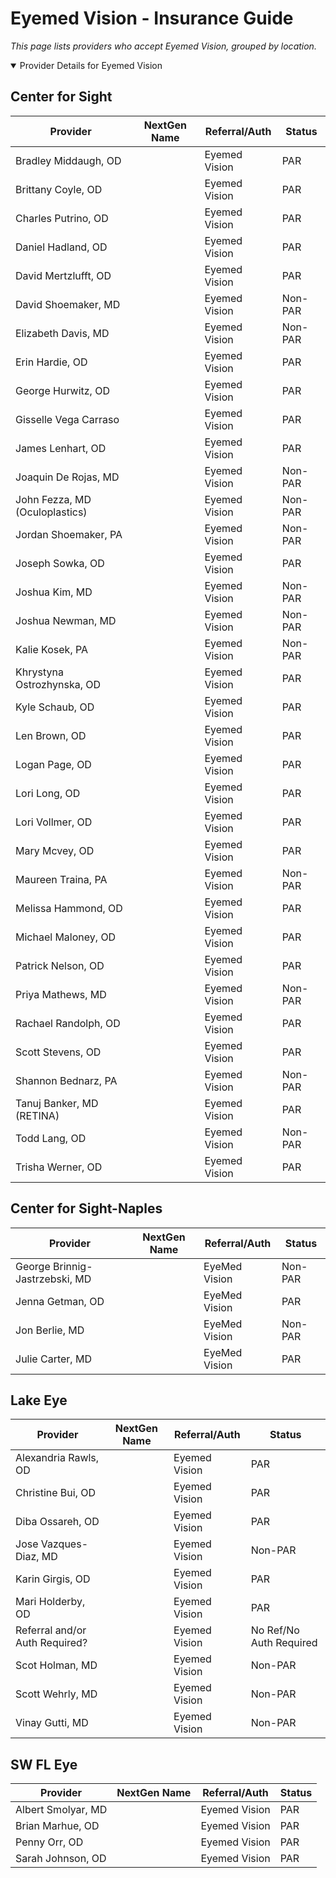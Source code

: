 # Eyemed Vision - Insurance Guide

*This page lists providers who accept Eyemed Vision, grouped by location.*

<details open><summary>Provider Details for Eyemed Vision</summary>

## Center for Sight

| Provider | NextGen Name | Referral/Auth | Status |
|----------|-------------|--------------|--------|
| Bradley Middaugh, OD |  | Eyemed Vision | PAR |
| Brittany Coyle, OD |  | Eyemed Vision | PAR |
| Charles Putrino, OD |  | Eyemed Vision | PAR |
| Daniel Hadland, OD |  | Eyemed Vision | PAR |
| David Mertzlufft, OD |  | Eyemed Vision | PAR |
| David Shoemaker, MD |  | Eyemed Vision | Non-PAR |
| Elizabeth Davis, MD |  | Eyemed Vision | Non-PAR |
| Erin Hardie, OD |  | Eyemed Vision | PAR |
| George Hurwitz, OD |  | Eyemed Vision | PAR |
| Gisselle Vega Carraso |  | Eyemed Vision | PAR |
| James Lenhart, OD |  | Eyemed Vision | PAR |
| Joaquin De Rojas, MD |  | Eyemed Vision | Non-PAR |
| John Fezza, MD (Oculoplastics) |  | Eyemed Vision | Non-PAR |
| Jordan Shoemaker, PA |  | Eyemed Vision | Non-PAR |
| Joseph Sowka, OD |  | Eyemed Vision | PAR |
| Joshua Kim, MD |  | Eyemed Vision | Non-PAR |
| Joshua Newman, MD |  | Eyemed Vision | Non-PAR |
| Kalie Kosek, PA |  | Eyemed Vision | Non-PAR |
| Khrystyna Ostrozhynska, OD |  | Eyemed Vision | PAR |
| Kyle Schaub, OD |  | Eyemed Vision | PAR |
| Len Brown, OD |  | Eyemed Vision | PAR |
| Logan Page, OD |  | Eyemed Vision | PAR |
| Lori Long, OD |  | Eyemed Vision | PAR |
| Lori Vollmer, OD |  | Eyemed Vision | PAR |
| Mary Mcvey, OD |  | Eyemed Vision | PAR |
| Maureen Traina, PA |  | Eyemed Vision | Non-PAR |
| Melissa Hammond, OD |  | Eyemed Vision | PAR |
| Michael Maloney, OD |  | Eyemed Vision | PAR |
| Patrick Nelson, OD |  | Eyemed Vision | PAR |
| Priya Mathews, MD |  | Eyemed Vision | Non-PAR |
| Rachael Randolph, OD |  | Eyemed Vision | PAR |
| Scott Stevens, OD |  | Eyemed Vision | PAR |
| Shannon Bednarz, PA |  | Eyemed Vision | Non-PAR |
| Tanuj Banker, MD (RETINA) |  | Eyemed Vision | PAR |
| Todd Lang, OD |  | Eyemed Vision | Non-PAR |
| Trisha Werner, OD |  | Eyemed Vision | PAR |

## Center for Sight-Naples

| Provider | NextGen Name | Referral/Auth | Status |
|----------|-------------|--------------|--------|
| George Brinnig-Jastrzebski, MD |  | EyeMed Vision | Non-PAR |
| Jenna Getman, OD |  | EyeMed Vision | PAR |
| Jon Berlie, MD |  | EyeMed Vision | Non-PAR |
| Julie Carter, MD |  | EyeMed Vision | PAR |

## Lake Eye 

| Provider | NextGen Name | Referral/Auth | Status |
|----------|-------------|--------------|--------|
| Alexandria Rawls, OD |  | Eyemed Vision | PAR |
| Christine Bui, OD |  | Eyemed Vision | PAR |
| Diba Ossareh, OD |  | Eyemed Vision | PAR |
| Jose Vazques-Diaz, MD |  | Eyemed Vision | Non-PAR |
| Karin Girgis, OD |  | Eyemed Vision | PAR |
| Mari Holderby, OD |  | Eyemed Vision | PAR |
| Referral and/or Auth Required? |  | Eyemed Vision | No Ref/No Auth Required |
| Scot Holman, MD |  | Eyemed Vision | Non-PAR |
| Scott Wehrly, MD |  | Eyemed Vision | Non-PAR |
| Vinay Gutti, MD |  | Eyemed Vision | Non-PAR |

## SW FL Eye

| Provider | NextGen Name | Referral/Auth | Status |
|----------|-------------|--------------|--------|
| Albert Smolyar, MD |  | Eyemed Vision | PAR |
| Brian Marhue, OD |  | Eyemed Vision | PAR |
| Penny Orr, OD |  | Eyemed Vision | PAR |
| Sarah Johnson, OD |  | Eyemed Vision | PAR |

</details>

